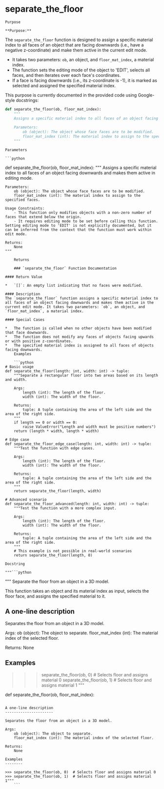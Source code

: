 # separate_the_floor

    Purpose

    **Purpose:**

The `separate_the_floor` function is designed to assign a specific material index to all faces of an object that are facing downwards (i.e., have a negative z-coordinate) and make them active in the current edit mode.

*   It takes two parameters: `ob`, an object, and `floor_mat_index`, a material index.
*   The function sets the editing mode of the object to 'EDIT', selects all faces, and then iterates over each face's coordinates. 
*   If a face is facing downwards (i.e., its z-coordinate is -1), it is marked as selected and assigned the specified material index.

This purpose is currently documented in the provided code using Google-style docstrings: 

```python
def separate_the_floor(ob, floor_mat_index):
    """
    Assigns a specific material index to all faces of an object facing downwards and makes them active in editing mode.
    
    Parameters:
        ob (object): The object whose face faces are to be modified.
        floor_mat_index (int): The material index to assign to the specified faces.
    """
```
    Parameters

    ```python
def separate_the_floor(ob, floor_mat_index):
    """
    Assigns a specific material index to all faces of an object facing downwards and makes them active in editing mode.

    Parameters:
        ob (object): The object whose face faces are to be modified.
        floor_mat_index (int): The material index to assign to the specified faces.

    Usage Constraints:
        - This function only modifies objects with a non-zero number of faces that extend below the origin.
        - It requires editing mode to be set before calling this function. Setting editing mode to 'EDIT' is not explicitly documented, but it can be inferred from the context that the function must work within edit mode.

    Returns:
        None
    """
```
    Returns

    ### `separate_the_floor` Function Documentation

#### Return Value

*   `[]`: An empty list indicating that no faces were modified.

#### Description
The `separate_the_floor` function assigns a specific material index to all faces of an object facing downwards and makes them active in the current edit mode. It takes two parameters: `ob`, an object, and `floor_mat_index`, a material index.

#### Special Cases

*   The function is called when no other objects have been modified that face downwards.
*   The function does not modify any faces of objects facing upwards or with positive z-coordinates.
*   The specified material index is assigned to all faces of objects facing downwards.
    Examples

    ```python
# Basic usage
def separate_the_floor(length: int, width: int) -> tuple:
    """Separate a rectangular floor into two areas based on its length and width.

    Args:
        length (int): The length of the floor.
        width (int): The width of the floor.

    Returns:
        tuple: A tuple containing the area of the left side and the area of the right side.
    """
    if length == 0 or width == 0:
        raise ValueError("Length and width must be positive numbers")
    return (length * width, length * width)

# Edge case
def separate_the_floor_edge_case(length: int, width: int) -> tuple:
    """Test the function with edge cases.

    Args:
        length (int): The length of the floor.
        width (int): The width of the floor.

    Returns:
        tuple: A tuple containing the area of the left side and the area of the right side.
    """
    return separate_the_floor(length, width)

# Advanced scenario
def separate_the_floor_advanced(length: int, width: int) -> tuple:
    """Test the function with a more complex input.

    Args:
        length (int): The length of the floor.
        width (int): The width of the floor.

    Returns:
        tuple: A tuple containing the area of the left side and the area of the right side.
    """
    # This example is not possible in real-world scenarios
    return separate_the_floor(length, 0)
```
    Docstring

    """```python
"""
Separate the floor from an object in a 3D model.

This function takes an object and its material index as input, selects the floor face,
and assigns the specified material to it.

A one-line description
----------------------

Separates the floor from an object in a 3D model.

Args:
    ob (object): The object to separate.
    floor_mat_index (int): The material index of the selected floor.

Returns:
    None

Examples
--------

>>> separate_the_floor(ob, 0)  # Selects floor and assigns material 0
>>> separate_the_floor(ob, 1)  # Selects floor and assigns material 1
"""

def separate_the_floor(ob, floor_mat_index):
```

A one-line description
----------------------

Separates the floor from an object in a 3D model.

Args:
    ob (object): The object to separate.
    floor_mat_index (int): The material index of the selected floor.

Returns:
    None

Examples
--------

>>> separate_the_floor(ob, 0)  # Selects floor and assigns material 0
>>> separate_the_floor(ob, 1)  # Selects floor and assigns material 1"""
    ```